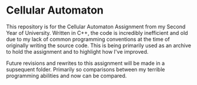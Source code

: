# Cellular Automaton
This repository is for the Cellular Automaton Assignment from my Second Year of University. Written in C++, the code is incredibly inefficient and old due to my lack of common programming conventions at the time of originally writing the source code. This is being  primarily used as an archive to hold the assignment and to highlight how I've improved.  

Future revisions and rewrites to this assignment will be made in a supsequent folder. Primarily so comparisons between my terrible programming abilities and now can be compared. 
